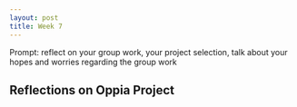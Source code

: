 ```yaml
---
layout: post
title: Week 7
---
```


Prompt: reflect on your group work, your project selection, talk about your hopes and worries regarding the group work

## Reflections on Oppia Project


<!--more-->



